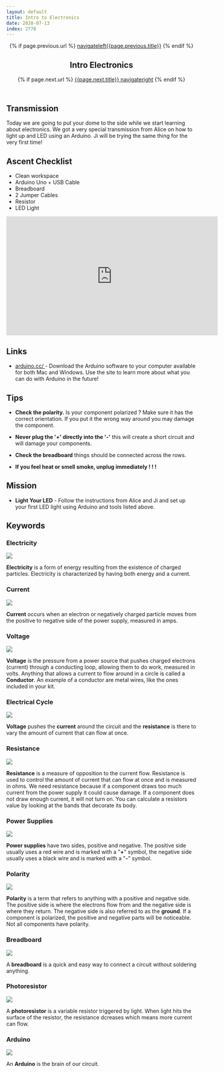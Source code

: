 ```yaml
---
layout: default
title: Intro to Electronics
date: 2020-07-13
index: 2778
---
```

<article id="Class">
        <header>
                {% if page.previous.url %}
                        <a class="prev" href="{{page.previous.url}}"><span class="icon">navigateleft</span>{{page.previous.title}}</a>
                {% endif %}
                <h1>Intro Electronics</h1>
                {% if page.next.url %}
                        <a class="next" href="{{page.next.url}}">{{page.next.title}} <span class="icon">navigateright</span></a>
                {% endif %}
        </header>
        <section class="class-transmission">
                <h2>Transmission</h2>
                <p>Today we are going to put your dome to the side while we start learning about electronics. We got a very special transmission from Alice on how to light up and LED using an Arduino. Ji will be trying the same thing for the very first time!</p>
        </section>
        <section class="class-ascent_checklist">
                <h2>Ascent Checklist</h2>
                <ul>
                        <li data-icon="✨">Clean workspace</li>
                        <li data-icon="🔆">Arduino Uno + USB Cable</li>
                        <li data-icon="🍞">Breadboard</li>
                        <li data-icon="⛓">2 Jumper Cables</li>
                        <li data-icon="〰️">Resistor</li>
                        <li data-icon="💡">LED Light</li>
                </ul>
        </section>
        <section class="video">
                <iframe width="560" height="315" src="https://www.youtube.com/embed/SyGI_X3QtW4" frameborder="0" allow="accelerometer; autoplay; encrypted-media; gyroscope; picture-in-picture" allowfullscreen></iframe>
        </section>
        <section class="class-links">
                <h2>Links</h2>
                <ul>
                        <li data-icon="👽"><a href="https://www.arduino.cc/" target="_blank">arduino.cc/ </a> - Download the Arduino software to your computer available for both Mac and Windows. Use the site to learn more about what you can do with Arduino in the future!</li>
                </ul>
        </section>
        <section class="class-tips">
                <h2>Tips</h2>
                <ul>
                        <li data-icon="📌">
                                <p><strong>Check the polarity.</strong> Is your component polarized ? Make sure it has the correct orientation. If you put it the wrong way around you may damage the component.</p>
                        </li>
                        <li data-icon="📌">
                                <p><strong>Never plug the '+' directly into the '-'</strong> this will create a short circuit and will damage your components.</p>
                        </li>
                        <li data-icon="📌">
                                <p><strong>Check the breadboard</strong> things should be connected across the rows.</p>
                        </li>
                        <li data-icon="📌">
                                <p><strong>If you feel heat or smell smoke, unplug immediately ! ! !</strong></p>
                        </li>
                </ul>
        </section>
        <section class="class-mission">
                <h2>Mission</h2>
                <ul>
                        <li data-icon="💡">
                                <p><strong>Light Your LED</strong> - Follow the instructions from Alice and Ji and set up your first LED light using Arduino and tools listed above.  </p>
                        </li>
                </ul>
        </section>
        <section class="class-review">
                <h2>Keywords</h2>
                <div id="Class-Keywords" class="review-item">
                        <div class="card">
                                <div class="card-front">
                                        <h3>Electricity</h3>
                                        <div class="image-container">
                                                <img src="/img/lesson-intro_to_electronics-electricity.jpg">
                                        </div>
                                </div>
                                <div class="card-back">
                                        <p><strong>Electricity</strong> is a form of energy resulting from the existence of charged particles. Electricity is characterized by having both energy and a current.</p>
                                </div>
                        </div><!-- card -->
                        <div class="card">
                                <div class="card-front">
                                        <h3>Current</h3>
                                        <div class="image-container">
                                                <img src="/img/lesson-intro_to_electronics-current.jpg">
                                        </div>
                                </div>
                                <div class="card-back">
                                        <p><strong>Current</strong> occurs when an electron or negatively charged particle moves from the positive to negative side of the power supply, measured in amps.</p>
                                </div>
                        </div><!-- card -->
                        <div class="card">
                                <div class="card-front">
                                        <h3>Voltage</h3>
                                        <div class="image-container">
                                                <img src="/img/lesson-keywords-voltage.jpg">
                                        </div>
                                </div>
                                <div class="card-back">
                                        <p><strong>Voltage</strong> is the pressure from a power source that pushes charged electrons (current) through a conducting loop, allowing them to do work, measured in volts. Anything that allows a current to flow around in a circle is called a <strong>Conductor</strong>. An example of a conductor are metal wires, like the ones included in your kit.</p>
                                </div>
                        </div><!-- card -->
                        <div class="card">
                                <div class="card-front">
                                        <h3>Electrical Cycle</h3>
                                        <div class="image-container">
                                                <img src="/img/lesson-keywords-electricalcycle.jpg">
                                        </div>
                                </div>
                                <div class="card-back">
                                        <p><strong>Voltage</strong> pushes the <strong>current</strong> around the circuit and the <strong>resistance</strong> is there to vary the amount of current that can flow at once.</p>
                                </div>
                        </div><!-- card -->
                        <div class="card">
                                <div class="card-front">
                                        <h3>Resistance</h3>
                                        <div class="image-container">
                                                <img src="/img/lesson-intro_to_electronics-resistance.jpg">
                                        </div>
                                </div>
                                <div class="card-back">
                                        <p><strong>Resistance</strong> is a measure of opposition to the current flow. Resistance is used to control the amount of current that can flow at once and is measured in ohms. We need resistance because if a component draws too much current from the power supply it could cause damage. If a component does not draw enough current, it will not turn on. You can calculate a resistors value by looking at the bands that decorate its body.</p>
                                </div>
                        </div><!-- card -->
                        <div class="card">
                                <div class="card-front">
                                        <h3>Power Supplies</h3>
                                        <div class="image-container">
                                                <img src="/img/lesson-intro_to_electronics-power.jpg">
                                        </div>
                                </div>
                                <div class="card-back">
                                        <p><strong>Power supplies</strong> have two sides, positive and negative. The positive side usually uses a red wire and is marked with a "<strong>+</strong>" symbol, the negative side usually uses a black wire and is marked with a "<strong>-</strong>" symbol.</p>
                                </div>
                        </div><!-- card -->
                        <div class="card">
                                <div class="card-front">
                                        <h3>Polarity</h3>
                                        <div class="image-container">
                                                <img src="/img/lesson-intro_to_electronics-polarity.jpg">
                                        </div>
                                </div>
                                <div class="card-back">
                                        <p><strong>Polarity</strong> is a term that refers to anything with a positive and negative side. The positive side is where the electrons flow from and the negative side is where they return. The negative side is also referred to as the <strong>ground</strong>. If a component is polarized, the positive and negative parts will be noticeable. Not all components have polarity.</p>
                                </div>
                        </div><!-- card -->
                        <div class="card">
                                <div class="card-front">
                                        <h3>Breadboard</h3>
                                        <div class="image-container">
                                                <img src="/img/lesson-intro_to_electronics-breadboard.jpg">
                                        </div>
                                </div>
                                <div class="card-back">
                                        <p>A <strong>breadboard</strong> is a quick and easy way to connect a circuit without soldering anything.</p>
                                </div>        
                        </div><!-- card -->
                        <div class="card">
                                <div class="card-front">
                                        <h3>Photoresistor</h3>
                                        <div class="image-container">
                                                <img src="/img/lesson-intro_to_electronics-photoresistor.jpg">
                                        </div>
                                </div>
                                <div class="card-back">
                                        <p>A <strong>photoresistor</strong> is a variable resistor triggered by light. When light hits the surface of the resistor, the resistance dcreases which means more current can flow.</p>
                                </div>
                        </div><!-- card -->
                        <div class="card">
                                <div class="card-front">
                                        <h3>Arduino</h3>
                                        <div class="image-container">
                                                <img src='/img/lesson-keywords-arduino.jpg'>
                                        </div>
                                </div>
                                <div class="card-back">
                                        <p>An <strong>Arduino</strong> is the brain of our circuit.</p>
                                </div>
                        </div><!-- card -->
                </div> <!-- class-keywords -->
        </section><!-- class-review -->
</article>